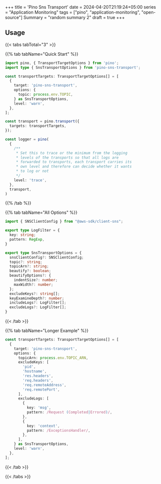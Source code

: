+++
title = 'Pino Sns Transport'
date = 2024-04-20T21:19:24+05:00
series = "Application Monitoring"
tags = ["pino", "application-monitoring", "open-source"]
Summary = "random summary 2"
draft = true
+++

## Usage

{{< tabs tabTotal="3" >}}

{{% tab tabName="Quick Start" %}}

```typescript
import pino, { TransportTargetOptions } from 'pino';
import type { SnsTransportOptions } from 'pino-sns-transport';

const transportTargets: TransportTargetOptions[] = [
  {
    target: 'pino-sns-transport',
    options: {
      topic: process.env.TOPIC,
    } as SnsTransportOptions,
    level: 'warn',
  },
];

const transport = pino.transport({
  targets: transportTargets,
});

const logger = pino(
  {
    /**
     * Set this to trace or the minimum from the logging
     * levels of the transports so that all logs are
     * forwarded to transports, each transport carries its
     * own level and therefore can decide whether it wants
     * to log or not
     */
    level: 'trace',
  },
  transport,
)
```

{{% /tab %}}

{{% tab tabName="All Options" %}}

```typescript
import { SNSClientConfig } from "@aws-sdk/client-sns";

export type LogFilter = {
  key: string;
  pattern: RegExp,
}

export type SnsTransportOptions = {
  snsClientConfig?: SNSClientConfig;
  topic?: string;
  topicArn?: string;
  beautify?: boolean;
  beautifyOptions?: {
    indentSize?: number;
    maxWidth?: number;
  };
  excludeKeys?: string[];
  keyExamineDepth?: number;
  includeLogs?: LogFilter[];
  excludeLogs?: LogFilter[];
}
```

{{< /tab >}}

{{% tab tabName="Longer Example" %}}

```typescript
const transportTargets: TransportTargetOptions[] = [
  {
    target: 'pino-sns-transport',
    options: {
      topicArn: process.env.TOPIC_ARN,
      excludeKeys: [
        'pid',
        'hostname',
        'res.headers',
        'req.headers',
        'req.remoteAddress',
        'req.remotePort',
      ],
      excludeLogs: [
        {
          key: 'msg',
          pattern: /Request (Completed|Errored)/,
        },
        {
          key: 'context',
          pattern: /ExceptionsHandler/,
        },
      ],
    } as SnsTransportOptions,
    level: 'warn',
  },
];
```

{{< /tab >}}

{{< /tabs >}}

